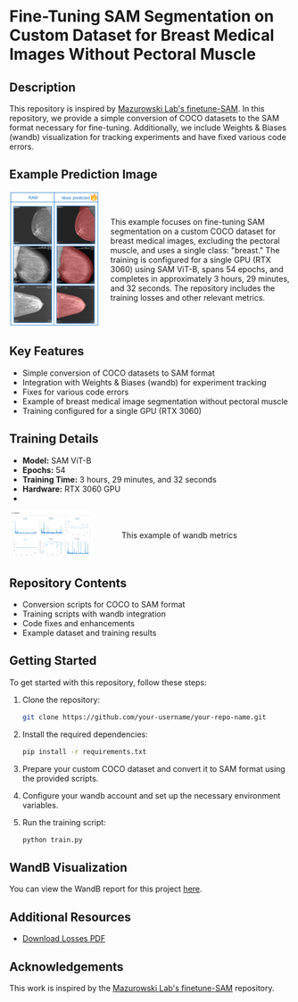 # Fine-Tuning SAM Segmentation on Custom Dataset for Breast Medical Images Without Pectoral Muscle

## Description
This repository is inspired by [Mazurowski Lab's finetune-SAM](https://github.com/mazurowski-lab/finetune-SAM). In this repository, we provide a simple conversion of COCO datasets to the SAM format necessary for fine-tuning. Additionally, we include Weights & Biases (wandb) visualization for tracking experiments and have fixed various code errors. 

## Example Prediction Image

<div style="display: flex; align-items: center;">
  <div style="flex: 1;">
    <img src="images/Predictions.png" alt="Predictions" width="300">
  </div>
  <div style="flex: 2; padding-left: 20px;">
    <p>This example focuses on fine-tuning SAM segmentation on a custom COCO dataset for breast medical images, excluding the pectoral muscle, and uses a single class: "breast." The   training is configured for a single GPU (RTX 3060) using SAM ViT-B, spans 54 epochs, and completes in approximately 3 hours, 29 minutes, and 32 seconds. The repository includes the training losses and other relevant metrics.</p>
  </div>
</div>


## Key Features
- Simple conversion of COCO datasets to SAM format
- Integration with Weights & Biases (wandb) for experiment tracking
- Fixes for various code errors
- Example of breast medical image segmentation without pectoral muscle
- Training configured for a single GPU (RTX 3060)

## Training Details
- **Model:** SAM ViT-B
- **Epochs:** 54
- **Training Time:** 3 hours, 29 minutes, and 32 seconds
- **Hardware:** RTX 3060 GPU
- 
<div style="display: flex; align-items: center;">
  <div style="flex: 1;">
    <img src="images/loss.png" alt="Predictions" width="300">
  </div>
  <div style="flex: 2; padding-left: 50px;">
    <p>This example of wandb metrics</p>
  </div>
</div>


## Repository Contents
- Conversion scripts for COCO to SAM format
- Training scripts with wandb integration
- Code fixes and enhancements
- Example dataset and training results

## Getting Started
To get started with this repository, follow these steps:

1. Clone the repository:
    ```bash
    git clone https://github.com/your-username/your-repo-name.git
    ```

2. Install the required dependencies:
    ```bash
    pip install -r requirements.txt
    ```

3. Prepare your custom COCO dataset and convert it to SAM format using the provided scripts.

4. Configure your wandb account and set up the necessary environment variables.

5. Run the training script:
    ```bash
    python train.py
    ```
## WandB Visualization

You can view the WandB report for this project [here](https://wandb.ai/uabc/rtx3060%20-%20visualizamiento%20exitoso/reports/-Fine-Tuning-SAM-on-Custom-COCO-Dataset-for-Breast-Medical-Images---Vmlldzo4NDIxNTE2).

## Additional Resources
- [Download Losses PDF](/images/losses.pdf)


## Acknowledgements
This work is inspired by the [Mazurowski Lab's finetune-SAM](https://github.com/mazurowski-lab/finetune-SAM) repository.
